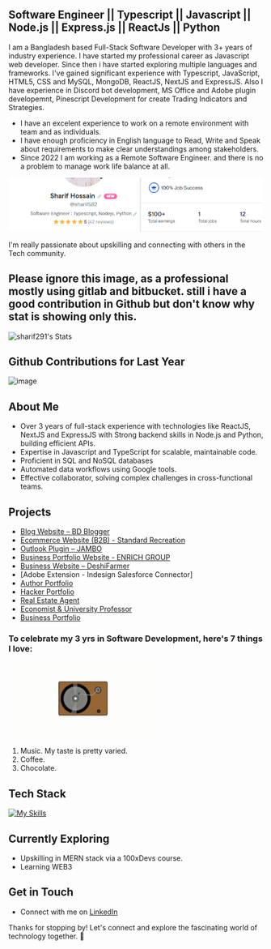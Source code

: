
## Software Engineer || Typescript || Javascript || Node.js || Express.js || ReactJs || Python

I am a Bangladesh based Full-Stack Software Developer with 3+ years of industry experience. I have started my professional career as Javascript web developer. Since then i have started exploring multiple languages and frameworks. 
I've gained significant experience with Typescript, JavaScript, HTML5, CSS and MySQL, MongoDB, ReactJS, NextJS and ExpressJS. Also I have experience in Discord bot development, MS Office and Adobe plugin developemnt, Pinescript Development for create Trading Indicators and Strategies. 

- I have an excelent experience to work on a remote environment with team and as individuals. 
- I have enough proficiency in English language to Read, Write and Speak about requirements to make clear understandings among stakeholders.
- Since 2022 I am working as a Remote Software Engineer. and there is no a problem to manage work life balance at all.


![banner](https://github.com/sharif291/sharif291/blob/main/fiv_up_profile_stat.png)


I'm really passionate about upskilling and connecting with others in the Tech community. 
## Please ignore this image, as a professional mostly using gitlab and bitbucket. still i have a good contribution in Github but don't know why stat is showing only this.

![sharif291's Stats](https://github-readme-stats.vercel.app/api?username=sharif291&theme=vue-dark&show_icons=true&hide_border=true&count_private=true)

## Github Contributions for Last Year

![image](https://github.com/user-attachments/assets/dca1c801-499b-40e5-b997-388148eb08e4)

## About Me

- Over 3 years of full-stack experience with technologies like ReactJS, NextJS and ExpressJS with Strong backend skills in Node.js and Python, building efficient APIs.
- Expertise in Javascript and TypeScript for scalable, maintainable code.
- Proficient in SQL and NoSQL databases
- Automated data workflows using Google tools.
- Effective collaborator, solving complex challenges in cross-functional teams.


## Projects

- [Blog Website – BD Blogger](https://bdblogger.vercel.app/)
- [Ecommerce Website (B2B) - Standard Recreation](https://standardrecreation.com/)
- [Outlook Plugin – JAMBO](https://www.jambo.cloud/outlook-add-in)
- [Business Portfolio Website - ENRICH GROUP](https://enrichgrp.com/)
- [Business Website – DeshiFarmer](https://www.deshifarmer.co/)
- [Adobe Extension - Indesign Salesforce Connector]
- [Author Portfolio](https://fjsteel.vercel.app/)
- [Hacker Portfolio](https://kylerace-portfolio.vercel.app)
- [Real Estate Agent](https://bofiks.no)
- [Economist & University Professor](https://motanweer.com)
- [Business Portfolio](https://wanderlust-sharif291.vercel.app)

### To celebrate my 3 yrs in Software Development, here's 7 things I love:
![](https://github.com/sharif291/sharif291/blob/main/SharifPlayer.gif)
1. Music. My taste is pretty varied.
2. Coffee. 
3. Chocolate.

## Tech Stack
[![My Skills](https://skillicons.dev/icons?i=react,next,express,ts,js,python,html,css,mysql,mongo,discordjs,discordpy,pinescript)](https://skillicons.dev)

## Currently Exploring
- Upskilling in MERN stack via a 100xDevs course.
- Learning WEB3 
  

## Get in Touch

- Connect with me on [LinkedIn](https://www.linkedin.com/in/sharif-hossain-b3a5a815a/)

Thanks for stopping by! Let's connect and explore the fascinating world of technology together. 🚀



